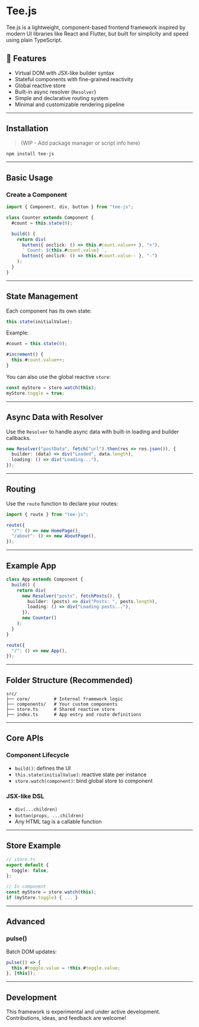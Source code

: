 # Tee.js

Tee.js is a lightweight, component-based frontend framework inspired by modern UI libraries like React and Flutter, but built for simplicity and speed using plain TypeScript.

## 🚀 Features

- Virtual DOM with JSX-like builder syntax
- Stateful components with fine-grained reactivity
- Global reactive store
- Built-in async resolver (`Resolver`)
- Simple and declarative routing system
- Minimal and customizable rendering pipeline

---

## Installation

> (WIP - Add package manager or script info here)

```bash
npm install tee-js
````

---

## Basic Usage

### Create a Component

```ts
import { Component, div, button } from "tee-js";

class Counter extends Component {
  #count = this.state(0);

  build() {
    return div(
      button({ onclick: () => this.#count.value++ }, "+"),
      ` Count: ${this.#count.value} `,
      button({ onclick: () => this.#count.value-- }, "-")
    );
  }
}
```

---

## State Management

Each component has its own state:

```ts
this.state(initialValue);
```

Example:

```ts
#count = this.state(0);

#increment() {
  this.#count.value++;
}
```

You can also use the global reactive `store`:

```ts
const myStore = store.watch(this);
myStore.toggle = true;
```

---

## Async Data with Resolver

Use the `Resolver` to handle async data with built-in loading and builder callbacks.

```ts
new Resolver("postData", fetch("url").then(res => res.json()), {
  builder: (data) => div("Loaded", data.length),
  loading: () => div("Loading..."),
});
```

---

## Routing

Use the `route` function to declare your routes:

```ts
import { route } from "tee-js";

route({
  "/": () => new HomePage(),
  "/about": () => new AboutPage(),
});
```

---

## Example App

```ts
class App extends Component {
  build() {
    return div(
      new Resolver("posts", fetchPosts(), {
        builder: (posts) => div("Posts: ", posts.length),
        loading: () => div("Loading posts..."),
      }),
      new Counter()
    );
  }
}

route({
  "/": () => new App(),
});
```

---

## Folder Structure (Recommended)

```
src/
├── core/         # Internal framework logic
├── components/   # Your custom components
├── store.ts      # Shared reactive store
├── index.ts      # App entry and route definitions
```

---

## Core APIs

### Component Lifecycle

* `build()`: defines the UI
* `this.state(initialValue)`: reactive state per instance
* `store.watch(component)`: bind global store to component

### JSX-like DSL

* `div(...children)`
* `button(props, ...children)`
* Any HTML tag is a callable function

---

## Store Example

```ts
// store.ts
export default {
  toggle: false,
};
```

```ts
// In component
const myStore = store.watch(this);
if (myStore.toggle) { ... }
```

---

## Advanced

### pulse()

Batch DOM updates:

```ts
pulse(() => {
  this.#toggle.value = !this.#toggle.value;
}, [this]);
```

---

## Development

This framework is experimental and under active development. Contributions, ideas, and feedback are welcome!

